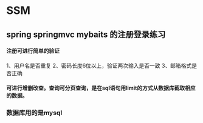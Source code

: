 # SSM
## spring springmvc mybaits 的注册登录练习

#### 注册可进行简单的验证
1、用户名是否重复
2、密码长度6位以上，验证两次输入是否一致
3、邮箱格式是否正确
    
#### 可进行增删改查。查询可分页查询，是在sql语句用limit的方式从数据库截取相应的数据。

### 数据库用的是mysql

